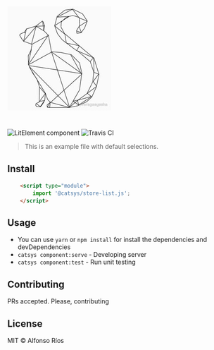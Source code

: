 ![store-list screenshot](store-list.png)
# <store-list>

![LitElement component](https://img.shields.io/badge/litElement-component-blue.svg)
![Travis CI](https://travis-ci.org/github_username/store-list.svg?branch=master)

> This is an example file with default selections.

## Install

```html
    <script type="module">
        import '@catsys/store-list.js';
    </script>
```

## Usage

- You can use `yarn` or `npm install` for install the dependencies and devDependencies
- `catsys component:serve` - Developing server
- `catsys component:test` - Run unit testing

## Contributing

PRs accepted. Please, contributing

## License

MIT © Alfonso Ríos
